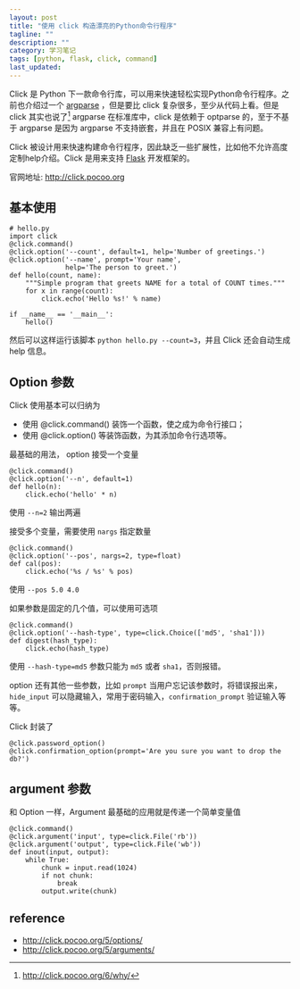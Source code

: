 ```yaml
---
layout: post
title: "使用 click 构造漂亮的Python命令行程序"
tagline: ""
description: ""
category: 学习笔记
tags: [python, flask, click, command]
last_updated: 
---
```


Click 是 Python 下一款命令行库，可以用来快速轻松实现Python命令行程序。之前也介绍过一个 [argparse](/post/2017/12/argparse-use.html) ，但是要比 click 复杂很多，至少从代码上看。但是 click 其实也说了[^why] argparse 在标准库中，click 是依赖于 optparse 的，至于不基于 argparse 是因为 argparse 不支持嵌套，并且在 POSIX 兼容上有问题。

Click 被设计用来快速构建命令行程序，因此缺乏一些扩展性，比如他不允许高度定制help介绍。Click 是用来支持 [Flask](http://flask.pocoo.org/) 开发框架的。

[^why]: http://click.pocoo.org/6/why/

官网地址: <http://click.pocoo.org>

## 基本使用

    # hello.py
    import click
    @click.command()
    @click.option('--count', default=1, help='Number of greetings.')
    @click.option('--name', prompt='Your name',
                  help='The person to greet.')
    def hello(count, name):
        """Simple program that greets NAME for a total of COUNT times."""
        for x in range(count):
            click.echo('Hello %s!' % name)

    if __name__ == '__main__':
        hello()

然后可以这样运行该脚本 `python hello.py --count=3`，并且 Click 还会自动生成 help 信息。

## Option 参数
Click 使用基本可以归纳为

- 使用 @click.command() 装饰一个函数，使之成为命令行接口；
- 使用 @click.option() 等装饰函数，为其添加命令行选项等。

最基础的用法， option 接受一个变量

    @click.command()
    @click.option('--n', default=1)
    def hello(n):
        click.echo('hello' * n)

使用 `--n=2` 输出两遍

接受多个变量，需要使用 `nargs` 指定数量

    @click.command()
    @click.option('--pos', nargs=2, type=float)
    def cal(pos):
        click.echo('%s / %s' % pos)

使用 `--pos 5.0 4.0`

如果参数是固定的几个值，可以使用可选项

    @click.command()
    @click.option('--hash-type', type=click.Choice(['md5', 'sha1']))
    def digest(hash_type):
        click.echo(hash_type)

使用 `--hash-type=md5` 参数只能为 `md5` 或者 `sha1`，否则报错。

option 还有其他一些参数，比如 `prompt` 当用户忘记该参数时，将错误报出来，`hide_input` 可以隐藏输入，常用于密码输入，`confirmation_prompt` 验证输入等等。

Click 封装了 

    @click.password_option()
    @click.confirmation_option(prompt='Are you sure you want to drop the db?')

## argument 参数
和 Option 一样，Argument 最基础的应用就是传递一个简单变量值

    @click.command()
    @click.argument('input', type=click.File('rb'))
    @click.argument('output', type=click.File('wb'))
    def inout(input, output):
        while True:
            chunk = input.read(1024)
            if not chunk:
                break
            output.write(chunk)


## reference

- <http://click.pocoo.org/5/options/>
- <http://click.pocoo.org/5/arguments/>
